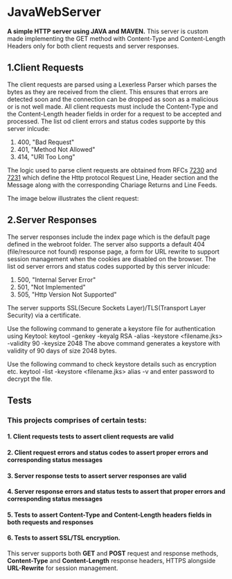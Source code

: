 # JavaWebServer
**A simple HTTP server using JAVA and MAVEN.**
This server is custom made implementing the GET method with Content-Type and Content-Length Headers only for both client requests and server responses.

## 1.Client Requests
The client requests are parsed using a Lexerless Parser which parses the bytes as they are received from the client. 
This ensures that errors are detected soon and the connection can be dropped as soon as a malicious or is not well made.
All client requests must include the Content-Type and the Content-Length header fields in order for a request to be accepted and processed.
The list od client errors and status codes supporte by this server inlcude:
1. 400, "Bad Request"
2. 401, "Method Not Allowed"
3. 414, "URI Too Long"

The logic used to parse client requests are obtained from RFCs [7230](https://datatracker.ietf.org/doc/html/rfc7230) and [7231](https://datatracker.ietf.org/doc/html/rfc7231) which define the Http protocol Request Line, Header section and the Message along with the corresponding Chariage Returns and Line Feeds.

The image below illustrates the client request:


## 2.Server Responses
The server responses include the index page which is the default page defined in the webroot folder. The server also supports a default 404 (file/resource not found)
response page, a form for URL rewrite to support session management when the cookies are disabled on the browser.
The list od server errors and status codes supported by this server inlcude:
1. 500, "Internal Server Error"
2. 501, "Not Implemented"
3. 505, "Http Version Not Supported"

The server supports SSL(Secure Sockets Layer)/TLS(Transport Layer Security) via a certificate.

Use the following command to generate a keystore file for authentication using Keytool:
keytool -genkey -keyalg RSA -alias <alias> -keystore <filename.jks> -validity 90 -keysize 2048
The above command generates a keystore with validity of 90 days of size 2048 bytes.

Use the following command to check keystore details such as encryption etc.
keytool -list -keystore <filename.jks> alias <aliasprovided> -v
and enter password to decrypt the file.

## Tests
### This projects comprises of certain tests: 
#### 1. Client requests tests to assert client requests are valid
#### 2. Client request errors and status codes to assert proper errors and corresponding status messages
#### 3. Server response tests to assert server responses are valid
#### 4. Server response errors and status tests to assert that proper errors and corresponding status messages
#### 5. Tests to assert Content-Type and Content-Length headers fields in both requests and responses
#### 6. Tests to assert SSL/TSL encryption.


This server supports both **GET** and **POST** request and response methods, **Content-Type** and **Content-Length** response headers, HTTPS alongside **URL-Rewrite** for session management.




